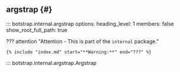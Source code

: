 ## argstrap {#}

<!-- prettier-ignore -->
::: botstrap.internal.argstrap
    options:
      heading_level: 1
      members: false
      show_root_full_path: true

??? attention "Attention - This is part of the `internal` package."

    {% include "index.md" start="**Warning:**" end="???" %}

::: botstrap.internal.argstrap.Argstrap

<link rel="stylesheet" href="../../stylesheets/nav-code.css" />
